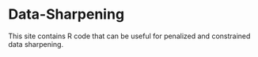 # Data-Sharpening

This site contains R code that can be useful for penalized and constrained data sharpening.  
